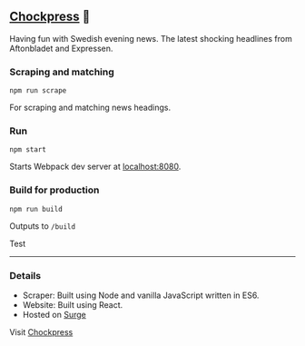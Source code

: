 ## [Chockpress](https://chockpress.now.sh) 📰

Having fun with Swedish evening news. The latest shocking headlines from Aftonbladet and Expressen.

### Scraping and matching

    npm run scrape

For scraping and matching news headings.

### Run

    npm start

Starts Webpack dev server at [localhost:8080](http://localhost:8080).

### Build for production

    npm run build

Outputs to `/build`

Test

***

### Details

+ Scraper: Built using Node and vanilla JavaScript written in ES6.
+ Website: Built using React.
+ Hosted on [Surge](https://surge.sh)

Visit [Chockpress](https://chockpress.now.sh/)
